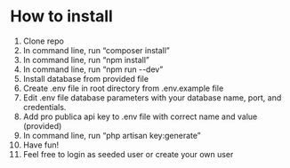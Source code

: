 # How to install

1. Clone repo
2. In command line, run “composer install”
3. In command line, run “npm install”
4. In command line, run “npm run --dev”
5. Install database from provided file
6. Create .env file in root directory from .env.example file
7. Edit .env file database parameters with your database name, port, and credentials.
8. Add pro publica api key to .env file with correct name and value (provided)
9. In command line, run “php artisan key:generate”
10. Have fun!
11. Feel free to login as seeded user or create your own user
